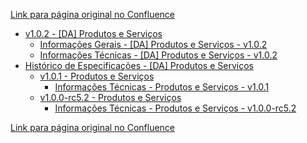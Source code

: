 [Link para página original no Confluence](https://openfinancebrasil.atlassian.net/wiki/spaces/OF/pages/17367858)

- [v1.0.2 - \[DA\] Produtos e Serviços](../../../../../OF/Open%20Finance%20Brasil/Especifica%c3%a7%c3%b5es%20de%20APIs/Dados%20Abertos%20-%20DA/[DA]%20API%20-%20Produtos%20e%20Servi%c3%a7os/v1.0.2%20-%20[DA]%20Produtos%20e%20Servi%c3%a7os/index)
    - [Informações Gerais - \[DA\] Produtos e Serviços - v1.0.2](../../../../../OF/Open%20Finance%20Brasil/Especifica%c3%a7%c3%b5es%20de%20APIs/Dados%20Abertos%20-%20DA/[DA]%20API%20-%20Produtos%20e%20Servi%c3%a7os/v1.0.2%20-%20[DA]%20Produtos%20e%20Servi%c3%a7os/Informa%c3%a7%c3%b5es%20Gerais%20-%20[DA]%20Produtos%20e%20Servi%c3%a7os%20-%20v1.0.2)
    - [Informações Técnicas - \[DA\] Produtos e Serviços - v1.0.2](../../../../../OF/Open%20Finance%20Brasil/Especifica%c3%a7%c3%b5es%20de%20APIs/Dados%20Abertos%20-%20DA/[DA]%20API%20-%20Produtos%20e%20Servi%c3%a7os/v1.0.2%20-%20[DA]%20Produtos%20e%20Servi%c3%a7os/Informa%c3%a7%c3%b5es%20T%c3%a9cnicas%20-%20[DA]%20Produtos%20e%20Servi%c3%a7os%20-%20v1.0.2)
- [Histórico de Especificações - \[DA\] Produtos e Serviços](../../../../../OF/Open%20Finance%20Brasil/Especifica%c3%a7%c3%b5es%20de%20APIs/Dados%20Abertos%20-%20DA/[DA]%20API%20-%20Produtos%20e%20Servi%c3%a7os/Hist%c3%b3rico%20de%20Especifica%c3%a7%c3%b5es%20-%20[DA]%20Produtos%20e%20Servi%c3%a7os/index)
    - [v1.0.1 - Produtos e Serviços](../../../../../OF/Open%20Finance%20Brasil/Especifica%c3%a7%c3%b5es%20de%20APIs/Dados%20Abertos%20-%20DA/[DA]%20API%20-%20Produtos%20e%20Servi%c3%a7os/Hist%c3%b3rico%20de%20Especifica%c3%a7%c3%b5es%20-%20[DA]%20Produtos%20e%20Servi%c3%a7os/v1.0.1%20-%20Produtos%20e%20Servi%c3%a7os/index)
        - [Informações Técnicas - Produtos e Serviços - v1.0.1](../../../../../OF/Open%20Finance%20Brasil/Especifica%c3%a7%c3%b5es%20de%20APIs/Dados%20Abertos%20-%20DA/[DA]%20API%20-%20Produtos%20e%20Servi%c3%a7os/Hist%c3%b3rico%20de%20Especifica%c3%a7%c3%b5es%20-%20[DA]%20Produtos%20e%20Servi%c3%a7os/v1.0.1%20-%20Produtos%20e%20Servi%c3%a7os/Informa%c3%a7%c3%b5es%20T%c3%a9cnicas%20-%20Produtos%20e%20Servi%c3%a7os%20-%20v1.0.1)
    - [v1.0.0-rc5.2 - Produtos e Serviços](../../../../../OF/Open%20Finance%20Brasil/Especifica%c3%a7%c3%b5es%20de%20APIs/Dados%20Abertos%20-%20DA/[DA]%20API%20-%20Produtos%20e%20Servi%c3%a7os/Hist%c3%b3rico%20de%20Especifica%c3%a7%c3%b5es%20-%20[DA]%20Produtos%20e%20Servi%c3%a7os/v1.0.0-rc5.2%20-%20Produtos%20e%20Servi%c3%a7os/index)
        - [Informações Técnicas - Produtos e Serviços - v1.0.0-rc5.2](../../../../../OF/Open%20Finance%20Brasil/Especifica%c3%a7%c3%b5es%20de%20APIs/Dados%20Abertos%20-%20DA/[DA]%20API%20-%20Produtos%20e%20Servi%c3%a7os/Hist%c3%b3rico%20de%20Especifica%c3%a7%c3%b5es%20-%20[DA]%20Produtos%20e%20Servi%c3%a7os/v1.0.0-rc5.2%20-%20Produtos%20e%20Servi%c3%a7os/Informa%c3%a7%c3%b5es%20T%c3%a9cnicas%20-%20Produtos%20e%20Servi%c3%a7os%20-%20v1.0.0-rc5.2)

[Link para página original no Confluence](https://openfinancebrasil.atlassian.net/wiki/spaces/OF/pages/17367858)